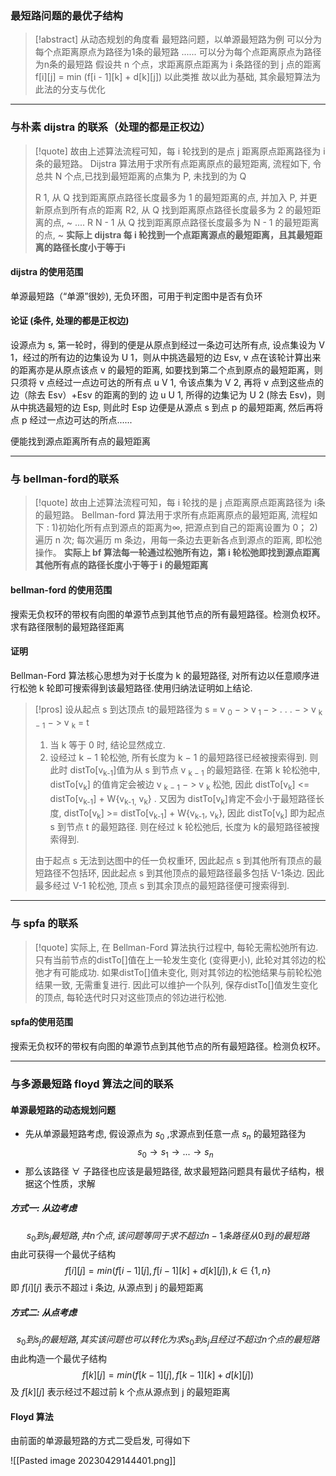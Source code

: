 ### 最短路问题的最优子结构


>[!abstract] 从动态规划的角度看 
最短路问题，以单源最短路为例
可以分为每个点距离原点为路径为1条的最短路
......
可以分为每个点距离原点为路径为n条的最短路
假设共 n 个点，求距离原点距离为 i 条路径的到 j 点的距离
f[i]\[j]  = min (f[i - 1]\[k] + d[k]\[j])   以此类推
故以此为基础, 其余最短算法为此法的分支与优化


---

### 与朴素 dijstra 的联系（处理的都是正权边）

>[!quote] 
>故由上述算法流程可知，每 i 轮找到的是点 j 距离原点距离路径为 i 条的最短路。
>Dijstra 算法用于求所有点距离原点的最短距离, 流程如下, 令总共 N 个点,已找到最短距离的点集为 P, 未找到的为 Q
>
>R 1, 从 Q 找到距离原点路径长度最多为 1 的最短距离的点, 并加入 P, 并更新原点到所有点的距离
>R2, 从 Q 找到距离原点路径长度最多为 2 的最短距离的点, ~
>....
>R N - 1 从 Q 找到距离原点路径长度最多为 N - 1 的最短距离的点, ~
>**实际上 dijstra 每 i 轮找到一个点距离源点的最短距离，且其最短距离的路径长度小于等于i**

#### dijstra 的使用范围

单源最短路（“单源”很妙), 无负环图，可用于判定图中是否有负环


#### 论证 (条件, 处理的都是正权边)

设源点为 s, 第一轮时，得到的便是从原点到经过一条边可达所有点, 设点集设为 V 1，经过的所有边的边集设为 U 1，则从中挑选最短的边 Esv, v 点在该轮计算出来的距离亦是从原点该点 v 的最短的距离, 如要找到第二个点到原点的最短距离，则只须将 v 点经过一点边可达的所有点 u V 1, 令该点集为 V 2, 再将 v 点到这些点的边（除去 Esv）+Esv 的距离的到的
边 u U 1, 所得的边集记为 U 2 (除去 Esv)，则从中挑选最短的边 Esp, 则此时 Esp 边便是从源点 s 到点 p 的最短距离,
然后再将点 p 经过一点边可达的所点......

便能找到源点距离所有点的最短距离

---


### 与 bellman-ford的联系

>[!quote] 
>故由上述算法流程可知，每 i 轮找的是 j 点距离原点距离路径为 i条的最短路。
>Bellman-ford 算法用于求所有点距离原点的最短距离, 流程如下 : 
>1)初始化所有点到源点的距离为∞, 把源点到自己的距离设置为 0；
 2)遍历 n 次; 每次遍历 m 条边，用每一条边去更新各点到源点的距离, 即松弛操作。
 **实际上 bf 算法每一轮通过松弛所有边，第 i 轮松弛即找到源点距离其他所有点的路径长度小于等于 i 的最短距离**

 
 

####  bellman-ford 的使用范围

搜索无负权环的带权有向图的单源节点到其他节点的所有最短路径。检测负权环。求有路径限制的最短路径距离 



#### 证明
Bellman-Ford 算法核心思想为对于长度为 k 的最短路径, 对所有边以任意顺序进行松弛 k 轮即可搜索得到该最短路径.使用归纳法证明如上结论.

> [!pros]
> 设从起点 s 到达顶点 t的最短路径为 s = v <sub>0</sub> − > v<sub> 1 </sub>− > . . . − > v <sub>k − 1</sub> − > v <sub>k</sub> = t 
> 1. 当 k 等于 0 时, 结论显然成立.
> 2. 设经过 k − 1 轮松弛, 所有长度为 k − 1 的最短路径已经被搜索得到. 则此时 
> distTo[v<sub>k-1</sub>]值为从 s 到节点 v <sub>k − 1</sub> 的最短路径. 在第 k 轮松弛中, distTo[v<sub>k</sub>] 的值肯定会被边 v <sub>k − 1</sub> − > v <sub>k</sub> 松弛, 因此 distTo[v<sub>k</sub>] <= distTo[v<sub>k-1</sub>] + W{v<sub>k-1,</sub> v<sub>k</sub>} ​.
> 又因为 distTo[v<sub>k</sub>]肯定不会小于最短路径长度, distTo[v<sub>k</sub>] >= distTo[v<sub>k-1</sub>] + W{v<sub>k-1</sub>, v<sub>k</sub>}​​, 因此 distTo[v<sub>k</sub>] 即为起点 s 到节点 t 的最短路径. 则在经过 k 轮松弛后, 长度为 k的最短路径被搜索得到.
> 
> 由于起点 s 无法到达图中的任一负权重环, 因此起点 s 到其他所有顶点的最短路径不包括环, 因此起点 s 到其他顶点的最短路径最多包括 V-1条边. 因此最多经过 V-1 轮松弛, 顶点 s 到其余顶点的最短路径便可搜索得到.


---

### 与 spfa 的联系 

>[!quote] 
>实际上, 在 Bellman-Ford 算法执行过程中, 每轮无需松弛所有边. 只有当前节点的distTo[]值在上一轮发生变化 (变得更小), 此轮对其邻边的松弛才有可能成功. 如果distTo[]值未变化, 则对其邻边的松弛结果与前轮松弛结果一致, 无需重复进行. 因此可以维护一个队列, 保存distTo[]值发生变化的顶点, 每轮迭代时只对这些顶点的邻边进行松弛.

 
 

####  spfa的使用范围

搜索无负权环的带权有向图的单源节点到其他节点的所有最短路径。检测负权环。






---

###  与多源最短路 floyd 算法之间的联系


#### 单源最短路的动态规划问题
- 先从单源最短路考虑, 假设源点为 ${s_0}$ ,求源点到任意一点 $s_n$ 的最短路径为 $$
s_0{\rightarrow}s_1{\rightarrow}...{\rightarrow}s_n
$$
- 那么该路径 $\forall$ 子路径也应该是最短路径, 故求最短路问题具有最优子结构，根据这个性质，求解

##### 方式一: 从边考虑 

$$
s_{0}到s_{j}最短路,共 n个点,该问题等同于求不超过n-1条路径从0到j的最短路 
$$
	由此可获得一个最优子结构 $$
f[i][j] = min(f[i - 1][j], f[i - 1][k]+d[k][j]),k\in\{1,n\}
$$即 $f[i][j]$ 表示不超过 i 条边, 从源点到 j 的最短距离

##### 方式二: 从点考虑

$$
s_0到s_j的最短路,其实该问题也可以转化为求s_0到s_j且经过不超过n个点的最短路
$$
	由此构造一个最优子结构 $$
	f[k][j] = min(f[k - 1][j], f[k - 1][k] + d[k][j])
$$
	及 $f[k][j]$ 表示经过不超过前 k 个点从源点到 j 的最短距离


#### Floyd 算法

由前面的单源最短路的方式二受启发,  可得如下


![[Pasted image 20230429144401.png]]



